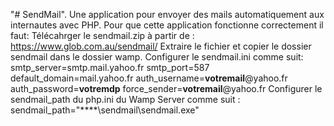 "# SendMail".
Une application pour envoyer des mails automatiquement aux internautes avec PHP.
Pour que cette application fonctionne correctement il faut: 
Télécahrger le sendmail.zip à partir de : https://www.glob.com.au/sendmail/
Extraire le fichier et copier le dossier sendmail dans le dossier wamp.
Configurer le sendmail.ini comme suit:
smtp_server=smtp.mail.yahoo.fr
smtp_port=587
default_domain=mail.yahoo.fr
auth_username=****votremail****@yahoo.fr
auth_password=****votremdp****
force_sender=****votremail****@yahoo.fr
Configurer le sendmail_path du php.ini du Wamp Server comme suit : sendmail_path="****\sendmail\sendmail.exe"
